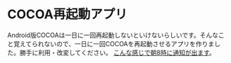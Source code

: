# COCOA再起動アプリ
Android版COCOAは一日に一回再起動しないといけないらしいです。そんなこと覚えてられないので、一日に一回COCOAを再起動させるアプリを作りました。勝手に利用・改変してください。
[こんな感じで朝8時に通知が出ます](https://twitter.com/kenkawakenkenke/status/1362532328195510273)。
